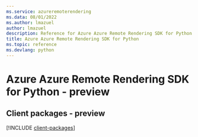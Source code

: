 ```yaml
---
ms.service: azureremoterendering
ms.data: 08/01/2022
ms.author: lmazuel
author: lmazuel
description: Reference for Azure Azure Remote Rendering SDK for Python
title: Azure Azure Remote Rendering SDK for Python
ms.topic: reference
ms.devlang: python
---
```

# Azure Azure Remote Rendering SDK for Python - preview

## Client packages - preview
[!INCLUDE [client-packages](azure-remote-rendering-client-index.md)]